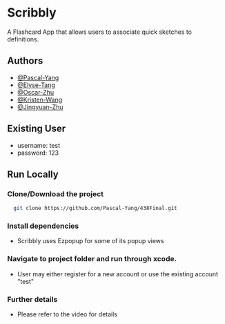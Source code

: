 # Scribbly

A Flashcard App that allows users to associate quick sketches to definitions.

## Authors

- [@Pascal-Yang](https://github.com/Pascal-Yang)
- [@Elyse-Tang](https://github.com/Elyse-Tang)
- [@Oscar-Zhu](https://github.com/oscarzhu142857)
- [@Kristen-Wang](https://github.com/KristennnnW)
- [@Jingyuan-Zhu](https://github.com/Jingyuan-zhu)

## Existing User

- username: test
- password: 123

## Run Locally

### Clone/Download the project

```bash
  git clone https://github.com/Pascal-Yang/438Final.git
```

### Install dependencies

- Scribbly uses Ezpopup for some of its popup views

### Navigate to project folder and run through xcode.
- User may either register for a new account or use the existing account "test"


### Further details

- Please refer to the video for details 


